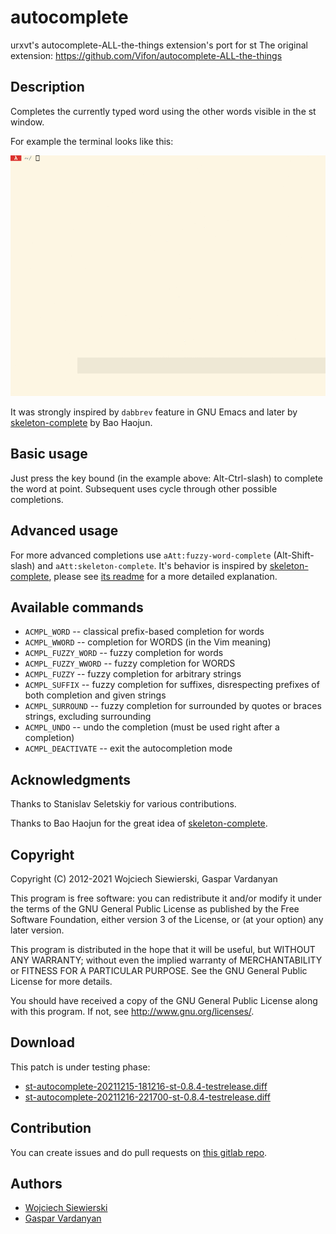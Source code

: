 autocomplete
============
urxvt's autocomplete-ALL-the-things extension's port for st
The original extension: https://github.com/Vifon/autocomplete-ALL-the-things

Description
-----------

Completes the currently typed word using the other words visible in the st window.

For example the terminal looks like this:

![Preview](usage.gif)

It was strongly inspired by `dabbrev` feature in GNU Emacs and later by
[skeleton-complete](https://github.com/baohaojun/skeleton-complete) by Bao
Haojun.

Basic usage
-----------

Just press the key bound (in the example above: Alt-Ctrl-slash) to
complete the word at point. Subsequent uses cycle through other
possible completions.

Advanced usage
--------------

For more advanced completions use `aAtt:fuzzy-word-complete`
(Alt-Shift-slash) and `aAtt:skeleton-complete`. It's behavior is inspired by
[skeleton-complete](https://github.com/baohaojun/skeleton-complete), please see
[its readme](http://baohaojun.github.io/skeleton-complete.html) for a more
detailed explanation.

Available commands
-------------------

* `ACMPL_WORD` -- classical prefix-based completion for words
* `ACMPL_WWORD` -- completion for WORDS (in the Vim meaning)
* `ACMPL_FUZZY_WORD` -- fuzzy completion for words
* `ACMPL_FUZZY_WWORD` -- fuzzy completion for WORDS
* `ACMPL_FUZZY` -- fuzzy completion for arbitrary strings
* `ACMPL_SUFFIX` -- fuzzy completion for suffixes, disrespecting
  prefixes of both completion and given strings
* `ACMPL_SURROUND` -- fuzzy completion for surrounded by quotes or
  braces strings, excluding surrounding
* `ACMPL_UNDO` -- undo the completion (must be used right after a completion)
* `ACMPL_DEACTIVATE` -- exit the autocompletion mode

Acknowledgments
---------------

Thanks to Stanislav Seletskiy for various contributions.

Thanks to Bao Haojun for the great idea of [skeleton-complete](https://github.com/baohaojun/skeleton-complete).

Copyright
---------

Copyright (C) 2012-2021  Wojciech Siewierski, Gaspar Vardanyan

This program is free software: you can redistribute it and/or modify
it under the terms of the GNU General Public License as published by
the Free Software Foundation, either version 3 of the License, or
(at your option) any later version.

This program is distributed in the hope that it will be useful,
but WITHOUT ANY WARRANTY; without even the implied warranty of
MERCHANTABILITY or FITNESS FOR A PARTICULAR PURPOSE.  See the
GNU General Public License for more details.

You should have received a copy of the GNU General Public License
along with this program.  If not, see <http://www.gnu.org/licenses/>.

Download
--------
This patch is under testing phase:
* [st-autocomplete-20211215-181216-st-0.8.4-testrelease.diff](st-autocomplete-20211215-181216-st-0.8.4-testrelease.diff)
* [st-autocomplete-20211216-221700-st-0.8.4-testrelease.diff](st-autocomplete-20211216-221700-st-0.8.4-testrelease.diff)

Contribution
------------
You can create issues and do pull requests on [this gitlab repo](https://gitlab.com/GasparVardanyan/st-autocomplete).

Authors
-------
* [Wojciech Siewierski](https://github.com/vifon)
* [Gaspar Vardanyan](https://gitlab.com/GasparVardanyan)
